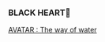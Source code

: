 ### BLACK HEART🖤

<a href="https://bihari22.github.io/Avatar-profile-card/"> AVATAR : The way of water </a>
